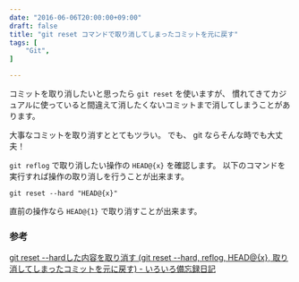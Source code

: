 ```yaml
---
date: "2016-06-06T20:00:00+09:00"
draft: false
title: "git reset コマンドで取り消してしまったコミットを元に戻す"
tags: [
    "Git",
]

---
```


コミットを取り消したいと思ったら `git reset` を使いますが、
慣れてきてカジュアルに使っていると間違えて消したくないコミットまで消してしまうことがあります。

大事なコミットを取り消すととてもツラい。
でも、 git ならそんな時でも大丈夫！

`git reflog` で取り消したい操作の `HEAD@{x}` を確認します。
以下のコマンドを実行すれば操作の取り消しを行うことが出来ます。
```
git reset --hard "HEAD@{x}"
```
直前の操作なら `HEAD@{1}` で取り消すことが出来ます。

### 参考
[git reset --hardした内容を取り消す (git reset --hard, reflog, HEAD@{x}, 取り消してしまったコミットを元に戻す) - いろいろ備忘録日記](http://devlights.hatenablog.com/entry/20121121/p1)